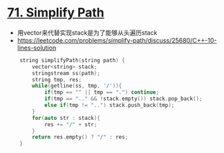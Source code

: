 # [71. Simplify Path](https://leetcode.com/problems/simplify-path/description/)
* 用vector来代替实现stack是为了能够从头遍历stack
* https://leetcode.com/problems/simplify-path/discuss/25680/C++-10-lines-solution

```c++
    string simplifyPath(string path) {
        vector<string> stack;
        stringstream ss(path);
        string tmp, res;
        while(getline(ss, tmp, '/')){
            if(tmp == "" || tmp == ".") continue;
            if(tmp == ".." && !stack.empty()) stack.pop_back();
            else if(tmp != "..") stack.push_back(tmp);
        }
        for(auto str : stack){
            res += "/" + str;
        }
        return res.empty() ? "/" : res;
    }
```
